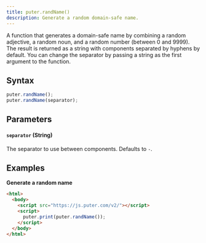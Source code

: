 ```yaml
---
title: puter.randName()
description: Generate a random domain-safe name.
---
```


A function that generates a domain-safe name by combining a random adjective, a random noun, and a random number (between 0 and 9999). The result is returned as a string with components separated by hyphens by default. You can change the separator by passing a string as the first argument to the function.

## Syntax

```js
puter.randName();
puter.randName(separator);
```

## Parameters

#### `separator` (String)

The separator to use between components. Defaults to `-`.

## Examples

<strong class="example-title">Generate a random name</strong>

<div style="position: relative;">

```html
<html>
  <body>
    <script src="https://js.puter.com/v2/"></script>
    <script>
      puter.print(puter.randName());
    </script>
  </body>
</html>
```

</div>
